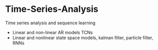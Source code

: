 # Time-Series-Analysis
Time series analysis and sequence learning
  - Linear and non-linear AR models TCNs
  - Linear and nonlinear state space models, kalman filter, particle filter, RNNs
